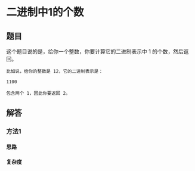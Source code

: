 # 二进制中1的个数

## 题目

这个题目说的是，给你一个整数，你要计算它的二进制表示中 1 的个数，然后返回。

```
比如说，给你的整数是 12，它的二进制表示是：

1100

包含两个 1，因此你要返回 2。
```

## 解答

### 方法1

#### 思路




#### 复杂度
